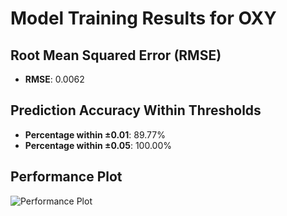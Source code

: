 # Model Training Results for OXY

## Root Mean Squared Error (RMSE)
- **RMSE**: 0.0062

## Prediction Accuracy Within Thresholds
- **Percentage within ±0.01**: 89.77%
- **Percentage within ±0.05**: 100.00%

## Performance Plot
![Performance Plot](../imgs/OXY.png)
